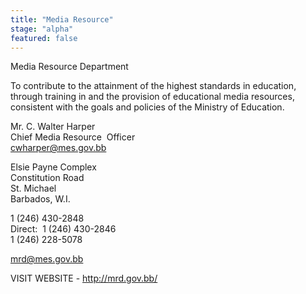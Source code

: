 ```yaml
---
title: "Media Resource"
stage: "alpha"
featured: false
---
```


Media Resource Department

To contribute to the attainment of the highest standards in education, through training in and the provision of educational media resources, consistent with the goals and policies of the Ministry of Education.

Mr. C. Walter Harper  
Chief Media Resource  Officer  
cwharper@mes.gov.bb

Elsie Payne Complex  
Constitution Road  
St. Michael  
Barbados, W.I.

1 (246) 430-2848  
Direct:  1 (246) 430-2846  
1 (246) 228-5078

mrd@mes.gov.bb

VISIT WEBSITE - <http://mrd.gov.bb/>